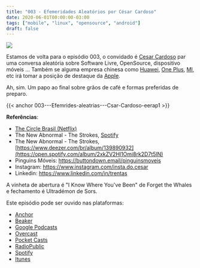 ```yaml
---
title: "003 - Efemeridades Aleatórios por César Cardoso"
date: 2020-06-01T00:00:00-03:00
tags: ["mobile", "linux", "opensource", "android"]
draft: false
---
```

![](/images/pontocafe_003.png)

Estamos de volta para o episódio 003, o convidado é [Cesar Cardoso](https://www.linkedin.com/in/trentas) par uma conversa aleatória sobre Software Livre, OpenSource, dispositivo móveis ... Também se alguma empresa chinesa como [Huawei](https://www.huawei.com/br/), [One Plus](https://www.oneplus.com/), [MI](https://www.mi.com/br/), etc irá tomar a posição de destaque da [Apple](https://www.apple.com/). 

Ah, sim. Um papo ao final sobre grãos de café e formas preferidas de preparo. 

{{< anchor 003---Efemrides-aleatrias---Csar-Cardoso-eerap1 >}}

**Referências**:
- [The Circle Brasil (Netflix)](https://www.netflix.com/br/title/81044721)
- The New Abnormal - The Strokes, [Spotify](https://open.spotify.com/album/2xkZV2Hl1Omi8rk2D7t5lN)  
- The New Abnormal - The Strokes, [https://www.deezer.com/br/album/139890932](https://open.spotify.com/album/2xkZV2Hl1Omi8rk2D7t5lN)   
- Pinguins Móveis: https://buttondown.email/pinguinsmoveis
- Instagram: https://www.instagram.com/insta.do.cesar
- Linkedin: https://www.linkedin.com/in/trentas


A vinheta de abertura é "I Know Where You've Been" de Forget the Whales e fechamento é Ultradémon de Sors.

Este episódio pode ser ouvido nas plataformas:
* [Anchor](https://anchor.fm/pontocafe)
* [Beaker](https://www.breaker.audio/ponto-cafe)
* [Google Podcasts](https://www.google.com/podcasts?feed=aHR0cHM6Ly9hbmNob3IuZm0vcy81OWRkZTI0L3BvZGNhc3QvcnNz)
* [Overcast](https://overcast.fm/itunes1513597862/pontocaf-podcast-uma-conversa-sobre-tecnologias-e-as-coisas-que-est-o-em-volta)
* [Pocket Casts](https://pca.st/1cbp2reg)
* [RadioPublic](https://radiopublic.com/ponto-caf-G2pjqv)
* [Spotify](https://open.spotify.com/show/3HzpEbfhFBGPNba8PADIhP)
* [Itunes](https://podcasts.apple.com/us/podcast/pontocaf%C3%A9-podcast-%C3%A9-uma-conversa-sobre-tecnologias/id1513597862)